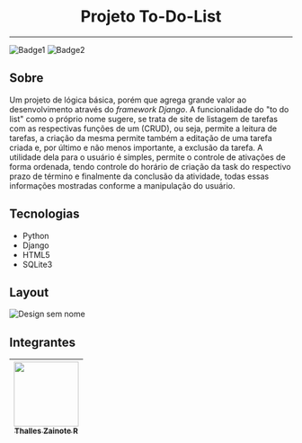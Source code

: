 <h1 align="center"> Projeto To-Do-List </h1>

---

![Badge1](http://img.shields.io/static/v1?label=liguagem&message=python&color=blue&style=for-the-badge)
![Badge2](http://img.shields.io/static/v1?label=STATUS&message=finalizado&color=purple&style=for-the-badge)
## Sobre
Um projeto de lógica básica, porém que agrega grande valor ao desenvolvimento através do *framework Django*. A funcionalidade do "to do list" como o próprio nome sugere, se trata de site
de listagem de tarefas com as respectivas funções de um (CRUD), ou seja, permite a leitura de tarefas, a criação da mesma permite também a editação de uma tarefa criada e, por último
e não menos importante, a exclusão da tarefa. A utilidade dela para o usuário é simples, permite o controle de ativações de forma ordenada, tendo controle do horário de criação da task
do respectivo prazo de término e finalmente da conclusão da atividade, todas essas informações mostradas conforme a manipulação do usuário.

## Tecnologias
- Python
- Django
- HTML5
- SQLite3

## Layout
![Design sem nome](https://github.com/Dev-Znot/portfolio/assets/143761352/94423005-2c2d-48bd-892c-643605ed7371)

## Integrantes
| [<img loading="lazy" src="https://avatars.githubusercontent.com/u/143761352?v=4" width=115><br><sub>Thalles Zainote R</sub>](https://github.com/Dev-Znot) |
| :---: | 

